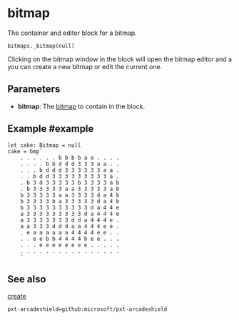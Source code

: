 # bitmap

The container and editor block for a bitmap.

```sig
bitmaps._bitmap(null)
```

Clicking on the bitmap window in the block will open the bitmap editor and a you can create a new bitmap or edit the current one.

## Parameters

* **bitmap**: The [bitmap](/types/bitmap) to contain in the block.

## Example #example


```blocks
let cake: Bitmap = null
cake = bmp`
    . . . . . . b b b b a a . . . . 
    . . . . b b d d d 3 3 3 a a . . 
    . . . b d d d 3 3 3 3 3 3 a a . 
    . . b d d 3 3 3 3 3 3 3 3 3 a . 
    . b 3 d 3 3 3 3 3 b 3 3 3 3 a b 
    . b 3 3 3 3 3 a a 3 3 3 3 3 a b 
    b 3 3 3 3 3 a a 3 3 3 3 d a 4 b 
    b 3 3 3 3 b a 3 3 3 3 3 d a 4 b 
    b 3 3 3 3 3 3 3 3 3 3 d a 4 4 e 
    a 3 3 3 3 3 3 3 3 3 d a 4 4 4 e 
    a 3 3 3 3 3 3 3 d d a 4 4 4 e . 
    a a 3 3 3 d d d a a 4 4 4 e e . 
    . e a a a a a a 4 4 4 4 e e . . 
    . . e e b b 4 4 4 4 b e e . . . 
    . . . e e e e e e e e . . . . . 
    . . . . . . . . . . . . . . . . 
    `
```

## See also

[create](/reference/bitmaps/create)

```package
pxt-arcadeshield=github:microsoft/pxt-arcadeshield
```
